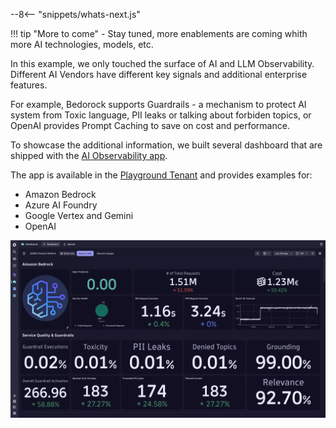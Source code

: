 --8<-- "snippets/whats-next.js"

!!! tip "More to come"
    - Stay tuned, more enablements are coming whith more AI technologies, models, etc.

In this example, we only touched the surface of AI and LLM Observability.
Different AI Vendors have different key signals and additional enterprise features.

For example, Bedorock supports Guardrails - a mechanism to protect AI system from Toxic language, PII leaks or talking about forbiden topics, or OpenAI provides Prompt Caching to save on cost and performance.

To showcase the additional information, we built several dashboard that are shipped with the [AI Observability app](https://www.dynatrace.com/hub/detail/ai-and-llm-observability/?filter=ai-ml-observability).

The app is available in the [Playground Tenant](https://wkf10640.apps.dynatrace.com/ui/apps/dynatrace.hub/browse/ai-llm-observability?details=dynatrace.genai.observability&detailsTab=contents) and provides examples for:

- Amazon Bedrock
- Azure AI Foundry
- Google Vertex and Gemini
- OpenAI

![](./img/bedrock_example.webp)